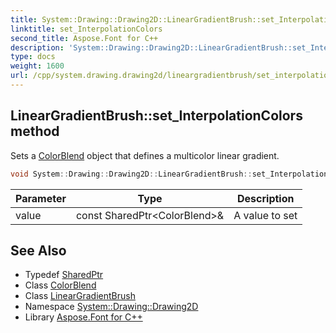 ```yaml
---
title: System::Drawing::Drawing2D::LinearGradientBrush::set_InterpolationColors method
linktitle: set_InterpolationColors
second_title: Aspose.Font for C++
description: 'System::Drawing::Drawing2D::LinearGradientBrush::set_InterpolationColors method. Sets a ColorBlend object that defines a multicolor linear gradient in C++.'
type: docs
weight: 1600
url: /cpp/system.drawing.drawing2d/lineargradientbrush/set_interpolationcolors/
---
```

## LinearGradientBrush::set_InterpolationColors method


Sets a [ColorBlend](../../colorblend/) object that defines a multicolor linear gradient.

```cpp
void System::Drawing::Drawing2D::LinearGradientBrush::set_InterpolationColors(const SharedPtr<ColorBlend> &value)
```


| Parameter | Type | Description |
| --- | --- | --- |
| value | const SharedPtr\<ColorBlend\>\& | A value to set |

## See Also

* Typedef [SharedPtr](../../../system/sharedptr/)
* Class [ColorBlend](../../colorblend/)
* Class [LinearGradientBrush](../)
* Namespace [System::Drawing::Drawing2D](../../)
* Library [Aspose.Font for C++](../../../)
